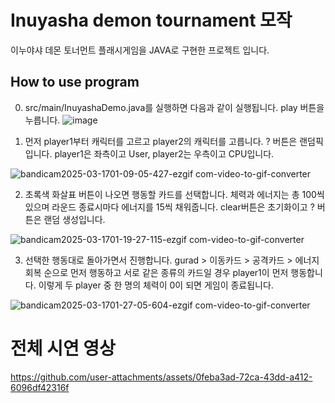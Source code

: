 # Inuyasha demon tournament 모작

이누야샤 데몬 토너먼트 플래시게임을 JAVA로 구현한 프로젝트 입니다.

## How to use program


0. src/main/InuyashaDemo.java를 실행하면 다음과 같이 실행됩니다. play 버튼을 누릅니다.
 ![image](https://github.com/user-attachments/assets/5ca5274a-9f33-42d7-8bcc-9c3aeb35fb6e)



1. 먼저 player1부터 캐릭터를 고르고 player2의 캐릭터를 고릅니다. ? 버튼은 랜덤픽입니다. player1은 좌측이고 User, player2는 우측이고 CPU입니다.

 ![bandicam2025-03-1701-09-05-427-ezgif com-video-to-gif-converter](https://github.com/user-attachments/assets/70a59ef0-454a-459b-941c-d7a0e1e17ef5)


2. 초록색 화살표 버튼이 나오면 행동할 카드를 선택합니다. 체력과 에너지는 총 100씩 있으며 라운드 종료시마다 에너지를 15씩 채워줍니다. clear버튼은 초기화이고 ? 버튼은 랜덤 생성입니다.

 ![bandicam2025-03-1701-19-27-115-ezgif com-video-to-gif-converter](https://github.com/user-attachments/assets/8b330de4-6206-40eb-a6ec-b9ae5e3081a5)

3. 선택한 행동대로 돌아가면서 진행합니다. gurad > 이동카드 > 공격카드 > 에너지 회복 순으로 먼저 행동하고 서로 같은 종류의 카드일 경우 player1이 먼저 행동합니다. 이렇게 두 player 중 한 명의 체력이 0이 되면 게임이 종료됩니다.
 
 ![bandicam2025-03-1701-27-05-604-ezgif com-video-to-gif-converter](https://github.com/user-attachments/assets/26fbd00f-fdaa-41d9-9272-14058f7b9288)

# 전체 시연 영상

 https://github.com/user-attachments/assets/0feba3ad-72ca-43dd-a412-6096df42316f


